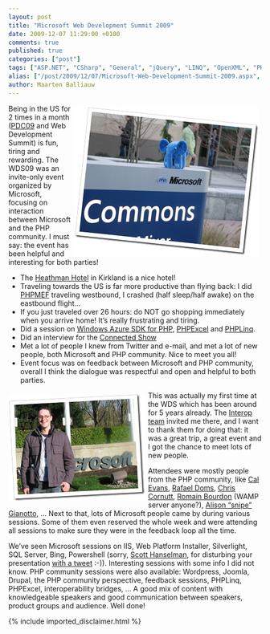 ```yaml
---
layout: post
title: "Microsoft Web Development Summit 2009"
date: 2009-12-07 11:29:00 +0100
comments: true
published: true
categories: ["post"]
tags: ["ASP.NET", "CSharp", "General", "jQuery", "LINQ", "OpenXML", "PHP", "Podcasts", "Presentations", "Silverlight", "Software"]
alias: ["/post/2009/12/07/Microsoft-Web-Development-Summit-2009.aspx", "/post/2009/12/07/microsoft-web-development-summit-2009.aspx"]
author: Maarten Balliauw
---
```

<p><img style="border-bottom: 0px; border-left: 0px; margin: 5px 5px 0px; display: inline; border-top: 0px; border-right: 0px" title="PHP at Microsoft" border="0" alt="PHP at Microsoft" align="right" src="/images/IMG_4541.jpg" width="368" height="297" /> Being in the US for 2 times in a month (<a href="http://www.microsoftpdc.com" target="_blank">PDC09</a> and Web Development Summit) is fun, tiring and rewarding. The WDS09 was an invite-only event organized by Microsoft, focusing on interaction between Microsoft and the PHP community. I must say: the event has been helpful and interesting for both parties!</p>  <ul>   <li>The <a href="http://www.heathmankirkland.com/" target="_blank">Heathman Hotel</a> in Kirkland is a nice hotel!</li>    <li>Traveling towards the US is far more productive than flying back: I did <a href="/post/2009/12/02/PHP-Managed-Extensibility-Framework-e28093-PHPMEF.aspx" target="_blank">PHPMEF</a> traveling westbound, I crashed (half sleep/half awake) on the eastbound flight…</li>    <li>If you just traveled over 26 hours: do NOT go shopping immediately when you arrive home! It’s really frustrating and tiring.</li>    <li>Did a session on <a href="http://phpazure.codeplex.com/" target="_blank">Windows Azure SDK for PHP</a>, <a href="http://www.phpexcel.net" target="_blank">PHPExcel</a> and <a href="http://www.phplinq.net" target="_blank">PHPLinq</a>.</li>    <li>Did an interview for the <a href="http://www.connectedshow.com" target="_blank">Connected Show</a></li>    <li>Met a lot of people I knew from Twitter and e-mail, and met a lot of new people, both Microsoft and PHP community. Nice to meet you all!</li>    <li>Event focus was on feedback between Microsoft and PHP community, overall I think the dialogue was respectful and open and helpful to both parties.</li> </ul>  <p><img style="border-bottom: 0px; border-left: 0px; margin: 5px 5px 5px 0px; display: inline; border-top: 0px; border-right: 0px" title="Standing at the Microsoft logo" border="0" alt="Standing at the Microsoft logo" align="left" src="/images/image_25.png" width="273" height="215" /></p>  <p>This was actually my first time at the WDS which has been around for 5 years already. The <a href="http://blogs.msdn.com/interoperability/" target="_blank">Interop team</a> invited me there, and I want to thank them for doing that: it was a great trip, a great event and I got the chance to meet lots of new people.</p>  <p>Attendees were mostly people from the PHP community, like <a href="http://blog.calevans.com/2009/12/05/mswds09/" target="_blank">Cal Evans</a>, <a href="http://www.rafaeldohms.com.br/pt/" target="_blank">Rafael Doms</a>, <a href="http://blog.phpdeveloper.org/?p=246" target="_blank">Chris Cornutt</a>, <a href="http://blog.wampserver.com/index.php/2009/12/05/microsoft-web-development-summit-2009/" target="_blank">Romain Bourdon</a> (WAMP server anyone?), <a href="http://www.snipe.net/2009/12/mswds09/" target="_blank">Alison “snipe” Gianotto</a>, … Next to that, lots of Microsoft people came by during various sessions. Some of them even reserved the whole week and were attending all sessions to make sure they were in the feedback loop all the time.</p>  <p>We’ve seen Microsoft sessions on IIS, Web Platform Installer, Silverlight, SQL Server, Bing, Powershell (sorry, <a href="http://www.hanselman.com/blog/" target="_blank">Scott Hanselman</a>, for disturbing your presentation <a href="http://twitter.com/maartenballiauw/status/6253068177" target="_blank">with a tweet</a> :-)). Interesting sessions with some info I did not know. PHP community sessions were also available: Wordpress, Joomla, Drupal, the PHP community perspective, feedback sessions, PHPLinq, PHPExcel, interoperability bridges, … A good mix of content with knowledgeable speakers and good communication between speakers, product groups and audience. Well done!</p>

{% include imported_disclaimer.html %}

